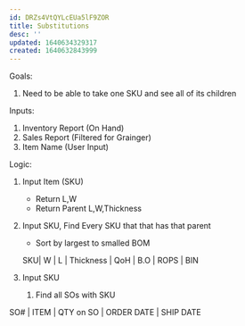 ```yaml
---
id: DRZs4VtQYLcEUa5lF9ZOR
title: Substitutions
desc: ''
updated: 1640634329317
created: 1640632843999
---
```


Goals:
1.  Need to be able to take one SKU and see all of its children 



Inputs:
1. Inventory Report (On Hand)
2. Sales Report (Filtered for Grainger)
3. Item Name (User Input)

Logic:
1.  Input Item (SKU)
    - Return L,W
    - Return Parent L,W,Thickness

2.  Input SKU, Find Every SKU that that has that parent
    - Sort by largest to smalled BOM

    SKU| W | L |  Thickness | QoH | B.O | ROPS | BIN 

3.  Input SKU
    1.   Find all SOs with SKU

SO# | ITEM | QTY on SO | ORDER DATE | SHIP DATE 




